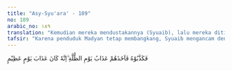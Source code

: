 ```yaml
---
title: "Asy-Syu'ara' - 189"
no: 189
arabic_no: ١٨٩
translation: "Kemudian mereka mendustakannya (Syuaib), lalu mereka ditimpa azab pada hari yang gelap. Sungguh, itulah azab pada hari yang dahsyat."
tafsir: "Karena penduduk Madyan tetap membangkang, Syuaib mengancam dengan menyuruh mereka menunggu azab yang akan didatangkan Allah. Pada waktu yang dijanjikan Allah, datanglah malapetaka yang dahsyat menimpa mereka. Pada hari itu, mereka merasakan terik panas yang sangat menyesakkan napas. Tidak ada sesuatu pun yang dapat menolong mereka dari keadaan yang demikian, apakah berupa naungan rumah, ataupun air yang dapat diminum, dan sebagainya. Oleh karena itu, mereka ke luar ke tanah lapang dan bernaung di bawah segumpal awan yang menyejukkan. Dalam keadaan demikian, turunlah azab Allah berupa sambaran petir yang dahsyat yang ke luar dari gumpalan awan itu, dengan suara yang keras, dan menyebabkan bumi berguncang. Mereka semua mati tersungkur dengan muka tertelungkup ke tanah. Keadaan mereka itu seperti keadaan kaum Nabi Saleh yang ditimpa azab Allah sebelumnya. Adapun Nabi Syuaib dan orang-orang yang beriman diselamatkan Allah dari azab itu."
---
```

فَكَذَّبُوْهُ فَاَخَذَهُمْ عَذَابُ يَوْمِ الظُّلَّةِ ۗاِنَّهٗ كَانَ عَذَابَ يَوْمٍ عَظِيْمٍ 
